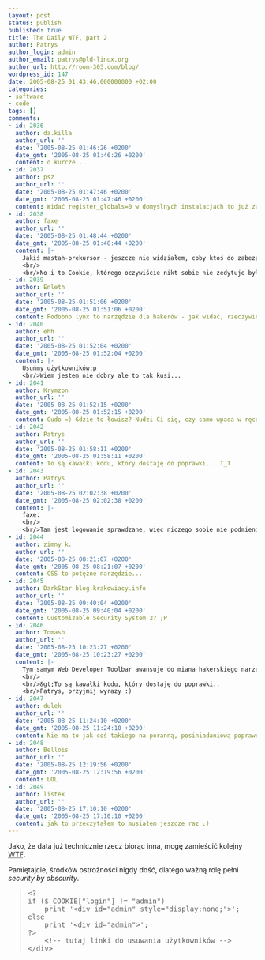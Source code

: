 ```yaml
---
layout: post
status: publish
published: true
title: The Daily WTF, part 2
author: Patrys
author_login: admin
author_email: patrys@pld-linux.org
author_url: http://room-303.com/blog/
wordpress_id: 147
date: 2005-08-25 01:43:46.000000000 +02:00
categories:
- software
- code
tags: []
comments:
- id: 2036
  author: da.killa
  author_url: ''
  date: '2005-08-25 01:46:26 +0200'
  date_gmt: '2005-08-25 01:46:26 +0200'
  content: o kurcze...
- id: 2037
  author: psz
  author_url: ''
  date: '2005-08-25 01:47:46 +0200'
  date_gmt: '2005-08-25 01:47:46 +0200'
  content: Widać register_globals=0 w domyślnych instalacjach to już za mało :)
- id: 2038
  author: faxe
  author_url: ''
  date: '2005-08-25 01:48:44 +0200'
  date_gmt: '2005-08-25 01:48:44 +0200'
  content: |-
    Jakiś mastah-prekursor - jeszcze nie widziałem, coby ktoś do zabezpieczania używał CSS.
    <br/>
    <br/>No i to Cookie, którego oczywiście nikt sobie nie zedytuje byle skryptozakładką ;)
- id: 2039
  author: Enleth
  author_url: ''
  date: '2005-08-25 01:51:06 +0200'
  date_gmt: '2005-08-25 01:51:06 +0200'
  content: Podobno lynx to narzędzie dla hakerów - jak widać, rzeczywiście ;)
- id: 2040
  author: ehh
  author_url: ''
  date: '2005-08-25 01:52:04 +0200'
  date_gmt: '2005-08-25 01:52:04 +0200'
  content: |-
    Usuńmy użytkowników;p
    <br/>Wiem jestem nie dobry ale to tak kusi...
- id: 2041
  author: Krymzon
  author_url: ''
  date: '2005-08-25 01:52:15 +0200'
  date_gmt: '2005-08-25 01:52:15 +0200'
  content: Cudo =) Gdzie to łowisz? Nudzi Ci się, czy samo wpada w ręce?
- id: 2042
  author: Patrys
  author_url: ''
  date: '2005-08-25 01:58:11 +0200'
  date_gmt: '2005-08-25 01:58:11 +0200'
  content: To są kawałki kodu, który dostaję do poprawki... T_T
- id: 2043
  author: Patrys
  author_url: ''
  date: '2005-08-25 02:02:38 +0200'
  date_gmt: '2005-08-25 02:02:38 +0200'
  content: |-
    faxe:
    <br/>
    <br/>Tam jest logowanie sprawdzane, więc niczego sobie nie podmienisz w cookie. Chociaż tyle.
- id: 2044
  author: zimny k.
  author_url: ''
  date: '2005-08-25 08:21:07 +0200'
  date_gmt: '2005-08-25 08:21:07 +0200'
  content: CSS to potężne narzędzie...
- id: 2045
  author: DarkStar blog.krakowiacy.info
  author_url: ''
  date: '2005-08-25 09:40:04 +0200'
  date_gmt: '2005-08-25 09:40:04 +0200'
  content: Customizable Security System 2? ;P
- id: 2046
  author: Tomash
  author_url: ''
  date: '2005-08-25 10:23:27 +0200'
  date_gmt: '2005-08-25 10:23:27 +0200'
  content: |-
    Tym samym Web Developer Toolbar awansuje do miana hakerskiego narzędzia ;P
    <br/>
    <br/>&gt;To są kawałki kodu, który dostaję do poprawki..
    <br/>Patrys, przyjmij wyrazy :)
- id: 2047
  author: dulek
  author_url: ''
  date: '2005-08-25 11:24:10 +0200'
  date_gmt: '2005-08-25 11:24:10 +0200'
  content: Nie ma to jak coś takiego na poranną, posiniadaniową poprawę humoru :D
- id: 2048
  author: Bellois
  author_url: ''
  date: '2005-08-25 12:19:56 +0200'
  date_gmt: '2005-08-25 12:19:56 +0200'
  content: LOL
- id: 2049
  author: listek
  author_url: ''
  date: '2005-08-25 17:10:10 +0200'
  date_gmt: '2005-08-25 17:10:10 +0200'
  content: jak to przeczytałem to musiałem jeszcze raz ;)
---
```

<p>Jako, że data już technicznie rzecz biorąc inna, mogę zamieścić kolejny <abbr title="What The Fuck">WTF</abbr>.</p>

<p>Pamiętajcie, środków ostrożności nigdy dość, dlatego ważną rolę pełni <em>security by obscurity</em>.</p>

<blockquote><pre>&lt;?
if ($_COOKIE[&quot;login&quot;] != &quot;admin&quot;)
	print '&lt;div id=&quot;admin&quot; style=&quot;display:none;&quot;&gt;';
else
	print '&lt;div id=&quot;admin&quot;&gt;';
?&gt;
	&lt;!-- tutaj linki do usuwania użytkowników --&gt;
&lt;/div&gt;</pre></blockquote>
